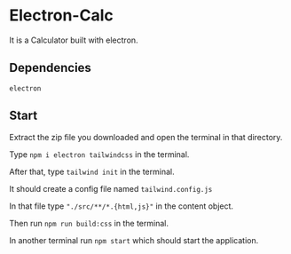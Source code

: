 # Electron-Calc

It is a Calculator built with electron.
## Dependencies

`electron`

## Start
Extract the zip file you downloaded and open the terminal in that directory.

Type `npm i electron tailwindcss` in the terminal.

After that, type `tailwind init` in the terminal.

It should create a config file named `tailwind.config.js`

In that file type `"./src/**/*.{html,js}"` in the content object.

Then run `npm run build:css` in the terminal.

In another terminal run `npm start` which should start the application.
